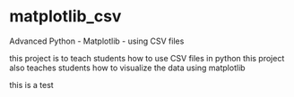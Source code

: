 # matplotlib_csv
Advanced Python - Matplotlib - using CSV files

this project is to teach students how to use CSV files in python
this project also teaches students how to visualize the data using matplotlib


this is a test
